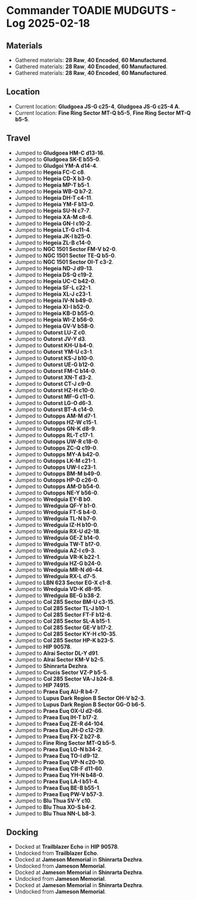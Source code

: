 # Commander TOADIE MUDGUTS - Log 2025-02-18

## Materials
- Gathered materials: **28 Raw**, **40 Encoded**, **60 Manufactured**.
- Gathered materials: **28 Raw**, **40 Encoded**, **60 Manufactured**.
- Gathered materials: **28 Raw**, **40 Encoded**, **60 Manufactured**.

## Location
- Current location: **Gludgoea JS-G c25-4**, **Gludgoea JS-G c25-4 A**.
- Current location: **Fine Ring Sector MT-Q b5-5**, **Fine Ring Sector MT-Q b5-5**.

## Travel
- Jumped to **Gludgoea HM-C d13-16**.
- Jumped to **Gludgoea SK-E b55-0**.
- Jumped to **Gludgoi YM-A d14-4**.
- Jumped to **Hegeia FC-C c8**.
- Jumped to **Hegeia CD-X b3-0**.
- Jumped to **Hegeia MP-T b5-1**.
- Jumped to **Hegeia WB-Q b7-2**.
- Jumped to **Hegeia DH-T c4-11**.
- Jumped to **Hegeia YM-F b13-0**.
- Jumped to **Hegeia SU-N c7-7**.
- Jumped to **Hegeia XA-M c8-6**.
- Jumped to **Hegeia GN-I c10-2**.
- Jumped to **Hegeia LT-G c11-4**.
- Jumped to **Hegeia JK-I b25-0**.
- Jumped to **Hegeia ZL-B c14-0**.
- Jumped to **NGC 1501 Sector FM-V b2-0**.
- Jumped to **NGC 1501 Sector TE-Q b5-0**.
- Jumped to **NGC 1501 Sector OI-T c3-2**.
- Jumped to **Hegeia ND-J d9-13**.
- Jumped to **Hegeia DS-Q c19-2**.
- Jumped to **Hegeia UC-C b42-0**.
- Jumped to **Hegeia SF-L c22-1**.
- Jumped to **Hegeia XL-J c23-1**.
- Jumped to **Hegeia IV-N b49-0**.
- Jumped to **Hegeia XI-I b52-0**.
- Jumped to **Hegeia KB-D b55-0**.
- Jumped to **Hegeia WI-Z b56-0**.
- Jumped to **Hegeia GV-V b58-0**.
- Jumped to **Outorst LU-Z c0**.
- Jumped to **Outorst JV-Y d3**.
- Jumped to **Outorst KH-U b4-0**.
- Jumped to **Outorst YM-U c3-1**.
- Jumped to **Outorst KS-J b10-0**.
- Jumped to **Outorst UE-G b12-0**.
- Jumped to **Outorst FM-C b14-0**.
- Jumped to **Outorst XN-T d3-2**.
- Jumped to **Outorst CT-J c9-0**.
- Jumped to **Outorst HZ-H c10-0**.
- Jumped to **Outorst MF-G c11-0**.
- Jumped to **Outorst LG-O d6-3**.
- Jumped to **Outorst BT-A c14-0**.
- Jumped to **Outopps AM-M d7-1**.
- Jumped to **Outopps HZ-W c15-1**.
- Jumped to **Outopps GN-K d8-9**.
- Jumped to **Outopps RL-T c17-1**.
- Jumped to **Outopps UW-R c18-0**.
- Jumped to **Outopps ZC-Q c19-0**.
- Jumped to **Outopps MY-A b42-0**.
- Jumped to **Outopps LK-M c21-1**.
- Jumped to **Outopps UW-I c23-1**.
- Jumped to **Outopps BM-M b49-0**.
- Jumped to **Outopps HP-D c26-0**.
- Jumped to **Outopps AM-D b54-0**.
- Jumped to **Outopps NE-Y b56-0**.
- Jumped to **Wredguia EY-B b0**.
- Jumped to **Wredguia QF-Y b1-0**.
- Jumped to **Wredguia FT-S b4-0**.
- Jumped to **Wredguia TL-N b7-0**.
- Jumped to **Wredguia IZ-H b10-0**.
- Jumped to **Wredguia RX-U d2-18**.
- Jumped to **Wredguia GE-Z b14-0**.
- Jumped to **Wredguia TW-T b17-0**.
- Jumped to **Wredguia AZ-I c9-3**.
- Jumped to **Wredguia VR-K b22-1**.
- Jumped to **Wredguia HZ-G b24-0**.
- Jumped to **Wredguia MR-N d6-44**.
- Jumped to **Wredguia RX-L d7-5**.
- Jumped to **LBN 623 Sector EG-X c1-8**.
- Jumped to **Wredguia VD-K d8-95**.
- Jumped to **Wredguia BE-G b38-2**.
- Jumped to **Col 285 Sector BM-U c3-15**.
- Jumped to **Col 285 Sector TL-J b10-1**.
- Jumped to **Col 285 Sector FT-F b12-6**.
- Jumped to **Col 285 Sector SL-A b15-1**.
- Jumped to **Col 285 Sector GE-V b17-2**.
- Jumped to **Col 285 Sector KY-H c10-35**.
- Jumped to **Col 285 Sector HP-K b23-5**.
- Jumped to **HIP 90578**.
- Jumped to **Alrai Sector DL-Y d91**.
- Jumped to **Alrai Sector KM-V b2-5**.
- Jumped to **Shinrarta Dezhra**.
- Jumped to **Crucis Sector VZ-P b5-5**.
- Jumped to **Col 285 Sector VA-J b24-8**.
- Jumped to **HIP 74915**.
- Jumped to **Praea Euq AU-R b4-7**.
- Jumped to **Lupus Dark Region B Sector OH-V b2-3**.
- Jumped to **Lupus Dark Region B Sector GG-O b6-5**.
- Jumped to **Praea Euq OX-U d2-66**.
- Jumped to **Praea Euq IH-T b17-2**.
- Jumped to **Praea Euq ZE-R d4-104**.
- Jumped to **Praea Euq JH-D c12-29**.
- Jumped to **Praea Euq FX-Z b27-8**.
- Jumped to **Fine Ring Sector MT-Q b5-5**.
- Jumped to **Praea Euq LO-N b34-2**.
- Jumped to **Praea Euq TO-I d9-12**.
- Jumped to **Praea Euq VP-N c20-10**.
- Jumped to **Praea Euq CB-F d11-60**.
- Jumped to **Praea Euq YH-N b48-0**.
- Jumped to **Praea Euq LA-I b51-4**.
- Jumped to **Praea Euq BE-B b55-1**.
- Jumped to **Praea Euq PW-V b57-3**.
- Jumped to **Blu Thua SV-Y c10**.
- Jumped to **Blu Thua XO-S b4-2**.
- Jumped to **Blu Thua NN-L b8-3**.

## Docking
- Docked at **Trailblazer Echo** in **HIP 90578**.
- Undocked from **Trailblazer Echo**.
- Docked at **Jameson Memorial** in **Shinrarta Dezhra**.
- Undocked from **Jameson Memorial**.
- Docked at **Jameson Memorial** in **Shinrarta Dezhra**.
- Undocked from **Jameson Memorial**.
- Docked at **Jameson Memorial** in **Shinrarta Dezhra**.
- Undocked from **Jameson Memorial**.

